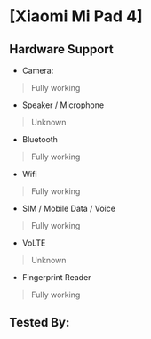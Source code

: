 # [Xiaomi Mi Pad 4]

## Hardware Support

* Camera:
> Fully working

* Speaker / Microphone
> Unknown

* Bluetooth
> Fully working

* Wifi
> Fully working

* SIM / Mobile Data / Voice
> Fully working

* VoLTE
> Unknown

* Fingerprint Reader
> Fully working


## Tested By:


